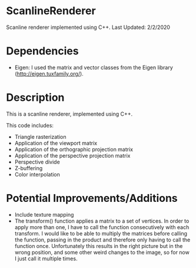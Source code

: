 # ScanlineRenderer
Scanline renderer implemented using C++.
Last Updated: 2/2/2020

# Dependencies
 * Eigen: I used the matrix and vector classes from the Eigen library (http://eigen.tuxfamily.org/).

# Description
This is a scanline renderer, implemented using C++.

This code includes:

* Triangle rasterization
* Application of the viewport matrix
* Application of the orthographic projection matrix
* Application of the perspective projection matrix
* Perspective divide
* Z-buffering
* Color interpolation

# Potential Improvements/Additions
* Include texture mapping
* The transform() function applies a matrix to a set of vertices. In order to apply more than one, I have
to call the function consecutively with each transform. I would like to be able to multiply the matrices 
before calling the function, passing in the product and therefore only having to call the function once.
Unfortunately this results in the right picture but in the wrong position, and some other weird changes to the image,
so for now I just call it multiple times.
